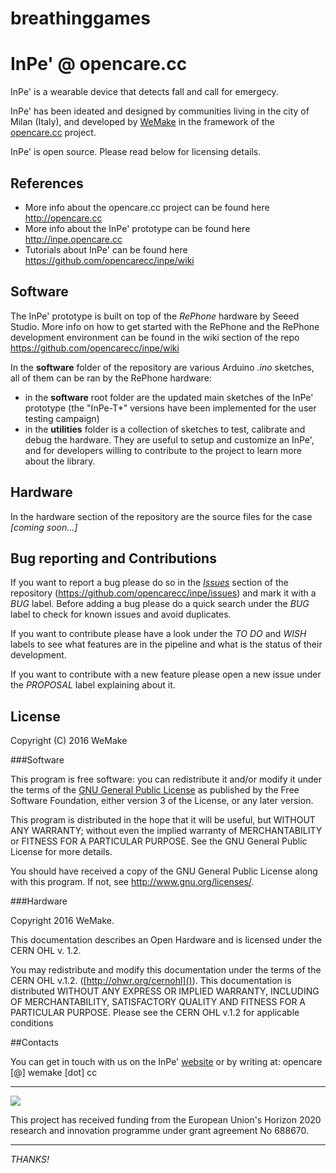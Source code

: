 # breathinggames


# InPe' @ opencare.cc
InPe' is a wearable device that detects fall and call for emergecy.

InPe' has been ideated and designed by communities living in the city of Milan (Italy), and developed by [WeMake](http://wemake.cc/) in the framework of the [opencare.cc](http://opencare.cc/) project.

InPe' is open source. Please read below for licensing details.

## References
* More info about the opencare.cc project can be found here <http://opencare.cc>
* More info about the InPe' prototype can be found here <http://inpe.opencare.cc>
* Tutorials about InPe' can be found here <https://github.com/opencarecc/inpe/wiki>

## Software
The InPe' prototype is built on top of the *RePhone* hardware by Seeed Studio.
More info on how to get started with the RePhone and the RePhone development environment can be found in the wiki section of the repo <https://github.com/opencarecc/inpe/wiki>

In the **software** folder of the repository are various Arduino *.ino* sketches, all of them can be ran by the RePhone hardware:
* in the **software** root folder are the updated main sketches of the InPe' prototype (the "InPe-T\*" versions have been implemented for the user testing campaign)
* in the **utilities** folder is a collection of sketches to test, calibrate and debug the hardware. They are useful to setup and customize an InPe', and for developers willing to contribute to the project to learn more about the library.

## Hardware
In the hardware section of the repository are the source files for the case *[coming soon...]*

## Bug reporting and Contributions
If you want to report a bug please do so in the *[Issues](https://github.com/opencarecc/inpe/issues)* section of the repository (<https://github.com/opencarecc/inpe/issues>) and mark it with a *BUG* label. Before adding a bug please do a quick search under the *BUG* label to check for known issues and avoid duplicates.

If you want to contribute please have a look under the *TO DO* and *WISH* labels to see what features are in the pipeline and what is the status of their development.

If you want to contribute with a new feature please open a new issue under the *PROPOSAL* label explaining about it.

## License

Copyright (C) 2016 WeMake

###Software

This program is free software: you can redistribute it and/or modify it under the terms of the [GNU General Public License](https://www.gnu.org/licenses/gpl-3.0.en.html) as published by the Free Software Foundation, either version 3 of the License, or any later version.

This program is distributed in the hope that it will be useful, but WITHOUT ANY WARRANTY; without even the implied warranty of MERCHANTABILITY or FITNESS FOR A PARTICULAR PURPOSE.  See the
    GNU General Public License for more details.

You should have received a copy of the GNU General Public License along with this program.  If not, see <http://www.gnu.org/licenses/>.

###Hardware

Copyright 2016 WeMake.

This documentation describes an Open Hardware and is licensed under the CERN OHL v. 1.2.

You may redistribute and modify this documentation under the terms of the CERN OHL v.1.2. ([http://ohwr.org/cernohl]()). 
This documentation is distributed WITHOUT ANY EXPRESS OR IMPLIED WARRANTY, INCLUDING OF MERCHANTABILITY, SATISFACTORY QUALITY AND FITNESS FOR A PARTICULAR PURPOSE. Please see the CERN OHL v.1.2 for applicable conditions


##Contacts

You can get in touch with us on the InPe' [website](http://inpe.opencare.cc/#comments) or by writing at: 
opencare [@] wemake [dot] cc


-----

![](https://github.com/opencarecc/OpenCarePlaybook/blob/master/OC-img_logo_ce-en-rvb-hr.jpg)

This project has received funding from the European Union's Horizon 2020 research and innovation programme under grant agreement No 688670.

-----

*THANKS!*



